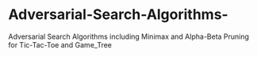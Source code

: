 # Adversarial-Search-Algorithms-
Adversarial Search Algorithms including Minimax and Alpha-Beta Pruning for Tic-Tac-Toe and Game_Tree 
